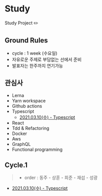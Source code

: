 # Study

Study Project ✏️

## Ground Rules
- cycle : 1 week (수요일)
- 자유로운 주제로 부담없는 선에서 준비
- 발표자는 한주까지 연기가능

## 관심사
- Lerna
- Yarn workspace
- Github actions
- Typescript
  - [2021.03.10(수) - Typescript](cycle-1/study-1-typescript.md)
- React
- Tdd & Refactoring
- Docker
- Aws
- GraphQL
- Functional programming

## Cycle.1
> - order : 동주 - 상훈 - 희준 - 재섭 - 성광
- [2021.03.10(수) - Typescript](cycle-1/study-1-typescript.md)

